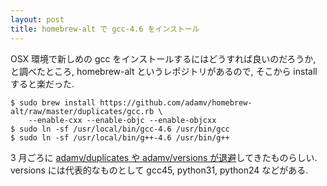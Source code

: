 ```yaml
---
layout: post
title: homebrew-alt で gcc-4.6 をインストール
---
```


OSX 環境で新しめの gcc をインストールするにはどうすれば良いのだろうか,
と調べたところ, homebrew-alt というレポジトリがあるので, そこから install すると楽だった.

    $ sudo brew install https://github.com/adamv/homebrew-alt/raw/master/duplicates/gcc.rb \
        --enable-cxx --enable-objc --enable-objcxx
    $ sudo ln -sf /usr/local/bin/gcc-4.6 /usr/bin/gcc
    $ sudo ln -sf /usr/local/bin/g++-4.6 /usr/bin/g++

3 月ごろに [adamv/duplicates や adamv/versions が退避](http://twitter.com/#!/machomebrew/status/47884260580921344)してきたものらしい.
versions には代表的なものとして gcc45, python31, python24 などがある.

<!--
{% highlight ruby %}
def foo
  puts 'foo'
end
{% endhighlight %}
-->
